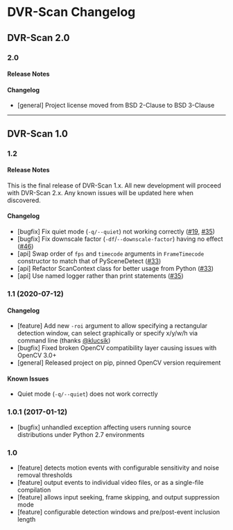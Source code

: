 
DVR-Scan Changelog
==========================================================

## DVR-Scan 2.0

### 2.0

#### Release Notes


#### Changelog

 * [general] Project license moved from BSD 2-Clause to BSD 3-Clause


----------------------------------------------------------


## DVR-Scan 1.0

### 1.2

#### Release Notes

This is the final release of DVR-Scan 1.x.  All new development will proceed with DVR-Scan 2.x.  Any known issues will be updated here when discovered.

#### Changelog

 * [bugfix] Fix quiet mode (`-q/--quiet`) not working correctly ([#19](https://github.com/Breakthrough/DVR-Scan/issues/19), [#35](https://github.com/Breakthrough/DVR-Scan/issues/35))
 * [bugfix] Fix downscale factor (`-df`/`--downscale-factor`) having no effect ([#46](https://github.com/Breakthrough/DVR-Scan/issues/46))
 * [api] Swap order of `fps` and `timecode` arguments in `FrameTimecode` constructor to match that of PySceneDetect ([#33](https://github.com/Breakthrough/DVR-Scan/issues/33))
 * [api] Refactor ScanContext class for better usage from Python ([#33](https://github.com/Breakthrough/DVR-Scan/issues/33))
 * [api] Use named logger rather than print statements ([#35](https://github.com/Breakthrough/DVR-Scan/issues/35))

### 1.1 (2020-07-12) &nbsp;<span class="fa fa-tags"></span>

#### Changelog

 * [feature] Add new `-roi` argument to allow specifying a rectangular detection window, can select graphically or specify x/y/w/h via command line (thanks [@klucsik](https://github.com/klucsik))
 * [bugfix] Fixed broken OpenCV compatibility layer causing issues with OpenCV 3.0+
 * [general] Released project on pip, pinned OpenCV version requirement

#### Known Issues

 * Quiet mode (`-q/--quiet`) does not work correctly

### 1.0.1 (2017-01-12)

 * [bugfix] unhandled exception affecting users running source distributions under Python 2.7 environments

### 1.0

 * [feature] detects motion events with configurable sensitivity and noise removal thresholds
 * [feature] output events to individual video files, or as a single-file compilation
 * [feature] allows input seeking, frame skipping, and output suppression mode
 * [feature] configurable detection windows and pre/post-event inclusion length

